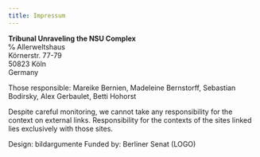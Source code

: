 ```yaml
---
title: Impressum
---
```


__Tribunal Unraveling the NSU Complex__<br>
℅ Allerweltshaus<br>
Körnerstr. 77-79<br>
50823 Köln<br>
Germany

Those responsible: Mareike Bernien, Madeleine Bernstorff, Sebastian Bodirsky, Alex Gerbaulet, Betti Hohorst

Despite careful monitoring, we cannot take any responsibility for the context on external links. Responsibility for the contexts of the sites linked lies exclusively with those sites.

Design: bildargumente
Funded by: Berliner Senat (LOGO)